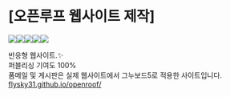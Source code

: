 <h1>[오픈루프 웹사이트 제작]</h1> 
<p style="display:flex;">
<img src="https://img.shields.io/badge/HTML5-E34F26?style=flat-square&logo=html5&logoColor=white"/> <img src="https://img.shields.io/badge/CSS3-1572B6?style=flat-square&logo=css3&logoColor=white"/> <img src="https://img.shields.io/badge/Sass-CC6699?style=flat-square&logo=Sass&logoColor=white"/> <img src="https://img.shields.io/badge/JavaScript-F7DF1E?style=flat-square&logo=javascript&logoColor=black"/> <img src="https://img.shields.io/badge/jQuery-0769AD?style=flat-square&logo=jQuery&logoColor=white"/> 
</p>

반응형 웹사이트.:sparkles:<br>
퍼블리싱 기여도 100%<br>
폼메일 및 게시판은 실제 웹사이트에서 그누보드5로 적용한 사이트입니다.<br>
<a title="https://flysky31.github.io/openroof" role="link" target="_blank" rel="noopener noreferrer nofollow" class="text-bold" href="https://flysky31.github.io/openroof/">flysky31.github.io/openroof/</a>


